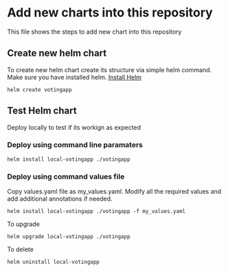 # Add new charts into this repository
This file shows the steps to add new chart into this repository

## Create new helm chart
To create new helm chart create its structure via simple helm command. Make sure you have installed helm. 
[Install Helm](https://helm.sh/docs/intro/install/)
```
helm create votingapp
```
## Test Helm chart
Deploy locally to test if its workign as expected
### Deploy using command line paramaters
```
helm install local-votingapp ./votingapp

```
### Deploy using command values file
Copy values.yaml file as my_values.yaml. Modify all the required values and add additional annotations if needed.
```
helm install local-votingapp ./votingapp -f my_values.yaml
```

To upgrade
```
helm upgrade local-votingapp ./votingapp
```

To delete
```
helm uninstall local-votingapp
```